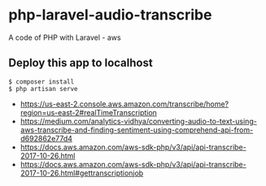 # php-laravel-audio-transcribe
A code of PHP with Laravel - aws

## Deploy this app to localhost

```
$ composer install
$ php artisan serve
```
- https://us-east-2.console.aws.amazon.com/transcribe/home?region=us-east-2#realTimeTranscription
- https://medium.com/analytics-vidhya/converting-audio-to-text-using-aws-transcribe-and-finding-sentiment-using-comprehend-api-from-d692862e77d4
- https://docs.aws.amazon.com/aws-sdk-php/v3/api/api-transcribe-2017-10-26.html
- https://docs.aws.amazon.com/aws-sdk-php/v3/api/api-transcribe-2017-10-26.html#gettranscriptionjob


